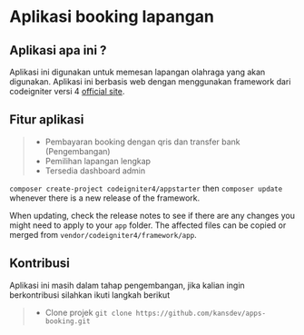 # Aplikasi booking lapangan

## Aplikasi apa ini ?

Aplikasi ini digunakan untuk memesan lapangan olahraga yang akan digunakan. Aplikasi ini berbasis web dengan menggunakan framework dari codeigniter versi 4 [official site](https://codeigniter.com).

## Fitur aplikasi

> - Pembayaran booking dengan qris dan transfer bank (Pengembangan)
> - Pemilihan lapangan lengkap
> - Tersedia dashboard admin

`composer create-project codeigniter4/appstarter` then `composer update` whenever
there is a new release of the framework.

When updating, check the release notes to see if there are any changes you might need to apply
to your `app` folder. The affected files can be copied or merged from
`vendor/codeigniter4/framework/app`.

## Kontribusi

Aplikasi ini masih dalam tahap pengembangan, jika kalian ingin berkontribusi silahkan ikuti langkah berikut

> - Clone projek
>   `git clone https://github.com/kansdev/apps-booking.git`

